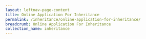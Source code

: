 ```yaml
---
layout: leftnav-page-content
title: Online Application For Inheritance
permalink: /inheritance/online-application-for-inheritance/
breadcrumb: Online Application For Inheritance
collection_name: inheritance
---
```

